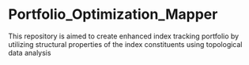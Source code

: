 # Portfolio_Optimization_Mapper
This repository is aimed to create enhanced index tracking portfolio by utilizing structural properties of the index constituents using topological data analysis 

